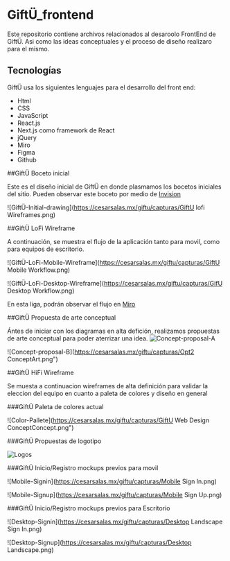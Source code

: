# GiftÜ_frontend

Este repositorio contiene archivos relacionados al desaroolo FrontEnd de GiftÜ. Asi como las ideas conceptuales y el proceso de diseño realizaro para el mismo.

## Tecnologías

GiftÜ usa los siguientes lenguajes para el desarrollo del front end:

* Html
* CSS
* JavaScript
* React.js
* Next.js como framework de React
* jQuery
* Miro  
* Figma
* Github


##GiftÜ Boceto inicial

Este es el diseño inicial de GiftÜ en donde plasmamos los bocetos iniciales del sitio. Pueden observar este boceto por medio de [ Invision](http://https://giftu.invisionapp.com/freehand/GiftU-Wireframes-6d0yToDSj " Invision")

![GiftÜ-Initial-drawing](https://cesarsalas.mx/giftu/capturas/GiftU lofi Wireframes.png)

##GiftÜ LoFi Wireframe

A continuación, se muestra el flujo de la aplicación tanto para movil, como para equipos de escritorio.

![GiftÜ-LoFi-Mobile-Wireframe](https://cesarsalas.mx/giftu/capturas/GiftU Mobile Workflow.png)

![GiftÜ-LoFi-Desktop-Wireframe](https://cesarsalas.mx/giftu/capturas/GifU Desktop Workflow.png)

En esta liga, podrán observar el flujo en [Miro](http://https://miro.com/app/board/o9J_kl0i52A=/ "Miro")

##GiftÜ Propuesta de arte conceptual

Ántes de iniciar con los diagramas en alta defición, realizamos propuestas de arte conceptual para poder aterrizar una idea.
![Concept-proposal-A](https://cesarsalas.mx/giftu/capturas/Opc1-Concept-Design.png")

![Concept-proposal-B](https://cesarsalas.mx/giftu/capturas/Opt2 ConceptArt.png")

##GiftÜ HiFi Wireframe

Se muesta a continuacion wireframes de alta definición para validar la eleccion del equipo en cuanto a paleta de colores y diseño en general

###GiftÜ Paleta de colores actual

![Color-Pallete](https://cesarsalas.mx/giftu/capturas/GiftU Web Design ConceptConcept.png")

###GiftÜ Propuestas de logotipo

![Logos](https://cesarsalas.mx/giftu/capturas/Logos.png)

###GiftÜ Inicio/Registro mockups previos para movil

![Mobile-Signin](https://cesarsalas.mx/giftu/capturas/Mobile Sign In.png)

![Mobile-Signup](https://cesarsalas.mx/giftu/capturas/Mobile Sign Up.png)


###GiftÜ Inicio/Registro mockups previos para Escritorio

![Desktop-Signin](https://cesarsalas.mx/giftu/capturas/Desktop Landscape Sign In.png)

![Desktop-Signup](https://cesarsalas.mx/giftu/capturas/Desktop Landscape.png)
